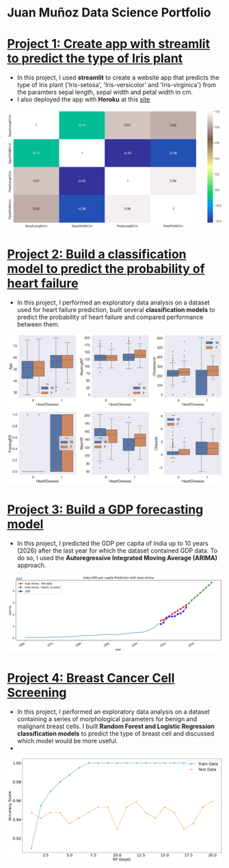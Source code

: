 # Juan Muñoz Data Science Portfolio 

# [Project 1: Create app with streamlit to predict the type of Iris plant](https://github.com/jkmg/Iris)
* In this project, I used **streamlit** to create a website app that predicts the type of Iris plant ('Iris-setosa', 'Iris-versicolor' and 'Iris-virginica') from the paramters sepal length, sepal width and petal width in cm.
* I also deployed the app with **Heroku** at this [site](https://arcane-basin-45402.herokuapp.com/)

![](/images/Iris_correlation_matrix.png)

# [Project 2: Build a classification model to predict the probability of heart failure](https://github.com/jkmg/Heart_Disease_Prediction)
* In this project, I performed an exploratory data analysis on a dataset used for heart failure prediction, built several **classification models** to predict the probability of heart failure and compared performance between them.  

![](/images/Heart_BoxPlot.png)

# [Project 3: Build a GDP forecasting model](https://github.com/jkmg/GDP_forecasting)
* In this project, I predicted the GDP per capita of India up to 10 years (2026) after the last year for which the dataset contained GDP data. To do so, I used the **Autoregressive Integrated Moving Average (ARIMA)** approach.  

![](/images/GDP_ARIMA.png)

# [Project 4: Breast Cancer Cell Screening](https://github.com/jkmg/Breast_Cells_Screening)
* In this project, I performed an exploratory data analysis on a dataset containing a series of morphological parameters for benign and malignant breast cells. I built **Random Forest and Logistic Regression classification models** to predict the type of breast cell and discussed which model would be more useful. 
* 
![](/images/Breast_Cancer_Screening_RF-Depth.png)
